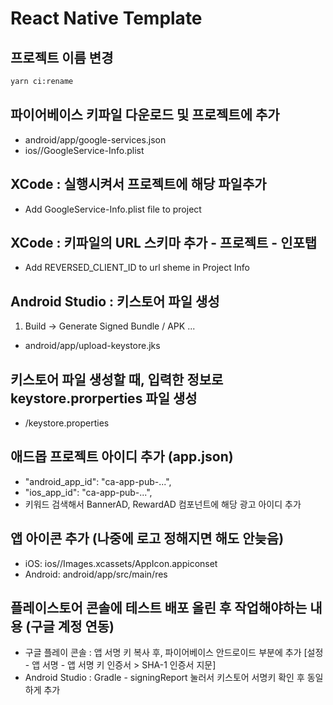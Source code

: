 # React Native Template

## 프로젝트 이름 변경

```sh
yarn ci:rename
```

## 파이어베이스 키파일 다운로드 및 프로젝트에 추가

- android/app/google-services.json
- ios/<project>/GoogleService-Info.plist

## XCode : 실행시켜서 프로젝트에 해당 파일추가

- Add GoogleService-Info.plist file to project

## XCode : 키파일의 URL 스키마 추가 - 프로젝트 - 인포탭

- Add REVERSED_CLIENT_ID to url sheme in Project Info

## Android Studio : 키스토어 파일 생성

1. Build -> Generate Signed Bundle / APK ...

- android/app/upload-keystore.jks

## 키스토어 파일 생성할 때, 입력한 정보로 keystore.prorperties 파일 생성

- <root>/keystore.properties

## 애드몹 프로젝트 아이디 추가 (app.json)

- "android_app_id": "ca-app-pub-...",
- "ios_app_id": "ca-app-pub-...",
- <Empty> 키워드 검색해서 BannerAD, RewardAD 컴포넌트에 해당 광고 아이디 추가

## 앱 아이콘 추가 (나중에 로고 정해지면 해도 안늦음)

- iOS: ios/<appname>/Images.xcassets/AppIcon.appiconset
- Android: android/app/src/main/res

## 플레이스토어 콘솔에 테스트 배포 올린 후 작업해야하는 내용 (구글 계정 연동)

- 구글 플레이 콘솔 : 앱 서명 키 복사 후, 파이어베이스 안드로이드 부분에 추가
  [설정 - 앱 서명 - 앱 서명 키 인증서 > SHA-1 인증서 지문]
- Android Studio : Gradle - signingReport 눌러서 키스토어 서명키 확인 후 동일하게 추가
